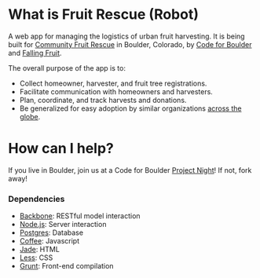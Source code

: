 # What is Fruit Rescue (Robot)

A web app for managing the logistics of urban fruit harvesting. 
It is being built for [Community Fruit Rescue](http://fruitrescue.org) in Boulder, Colorado, 
by [Code for Boulder](http://www.codeforboulder.org/) and [Falling Fruit](http://fallingfruit.org).

The overall purpose of the app is to: 
* Collect homeowner, harvester, and fruit tree registrations.
* Facilitate communication with homeowners and harvesters.
* Plan, coordinate, and track harvests and donations.
* Be generalized for easy adoption by similar organizations [across the globe](http://fallingfruit.org/sharing).

# How can I help?
If you live in Boulder, join us at a Code for Boulder [Project Night](http://www.meetup.com/CodeForBoulder/)!
If not, fork away!

### Dependencies ###

- [Backbone](https://github.com/jashkenas/backbone): RESTful model interaction
- [Node.js](https://nodejs.org/): Server interaction
- [Postgres](http://www.postgresql.org/): Database
- [Coffee](http://coffeescript.org/): Javascript
- [Jade](http://jade-lang.com/): HTML
- [Less](http://lesscss.org/): CSS
- [Grunt](http://gruntjs.com/): Front-end compilation

